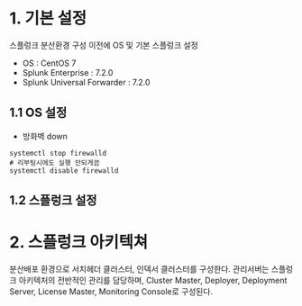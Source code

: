 # 1. 기본 설정

스플렁크 분산환경 구성 이전에 OS 및 기본 스플렁크 설정

- OS : CentOS 7
- Splunk Enterprise : 7.2.0
- Splunk Universal Forwarder : 7.2.0

## 1.1 OS 설정

- 방화벽 down
```
systemctl stop firewalld
# 리부팅시에도 실행 안되게끔 
systemctl disable firewalld
```

## 1.2 스플렁크 설정

# 2. 스플렁크 아키텍쳐

분산배포 환경으로 서치헤더 클러스터, 인덱서 클러스터를 구성한다.
관리서버는 스플렁크 아키텍처의 전반적인 관리를 담당하며, Cluster Master, Deployer, Deployment Server, License Master, Monitoring Console로 구성된다.
